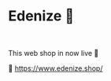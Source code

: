 Edenize 🌱
========================================================================================================================================
<br />

This web shop in now live 🔴
<br />

🔗 https://www.edenize.shop/
